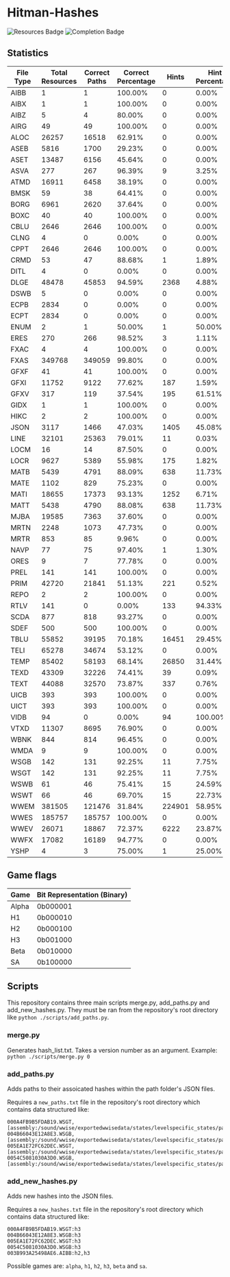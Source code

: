 # Hitman-Hashes
<!-- BADGES_START -->
![Resources Badge](https://img.shields.io/badge/Total%20Resources-1,551,972-blue.svg)
![Completion Badge](https://img.shields.io/badge/Total%20Completion-69.94%25-red.svg)
<!-- BADGES_END -->
## Statistics
<!-- STATISTICS_TABLE_START -->
|File Type|Total Resources|Correct Paths|Correct Percentage|Hints |Hint Percentage|
|---------|---------------|-------------|------------------|------|---------------|
|AIBB     |1              |1            |100.00%           |0     |0.00%          |
|AIBX     |1              |1            |100.00%           |0     |0.00%          |
|AIBZ     |5              |4            |80.00%            |0     |0.00%          |
|AIRG     |49             |49           |100.00%           |0     |0.00%          |
|ALOC     |26257          |16518        |62.91%            |0     |0.00%          |
|ASEB     |5816           |1700         |29.23%            |0     |0.00%          |
|ASET     |13487          |6156         |45.64%            |0     |0.00%          |
|ASVA     |277            |267          |96.39%            |9     |3.25%          |
|ATMD     |16911          |6458         |38.19%            |0     |0.00%          |
|BMSK     |59             |38           |64.41%            |0     |0.00%          |
|BORG     |6961           |2620         |37.64%            |0     |0.00%          |
|BOXC     |40             |40           |100.00%           |0     |0.00%          |
|CBLU     |2646           |2646         |100.00%           |0     |0.00%          |
|CLNG     |4              |0            |0.00%             |0     |0.00%          |
|CPPT     |2646           |2646         |100.00%           |0     |0.00%          |
|CRMD     |53             |47           |88.68%            |1     |1.89%          |
|DITL     |4              |0            |0.00%             |0     |0.00%          |
|DLGE     |48478          |45853        |94.59%            |2368  |4.88%          |
|DSWB     |5              |0            |0.00%             |0     |0.00%          |
|ECPB     |2834           |0            |0.00%             |0     |0.00%          |
|ECPT     |2834           |0            |0.00%             |0     |0.00%          |
|ENUM     |2              |1            |50.00%            |1     |50.00%         |
|ERES     |270            |266          |98.52%            |3     |1.11%          |
|FXAC     |4              |4            |100.00%           |0     |0.00%          |
|FXAS     |349768         |349059       |99.80%            |0     |0.00%          |
|GFXF     |41             |41           |100.00%           |0     |0.00%          |
|GFXI     |11752          |9122         |77.62%            |187   |1.59%          |
|GFXV     |317            |119          |37.54%            |195   |61.51%         |
|GIDX     |1              |1            |100.00%           |0     |0.00%          |
|HIKC     |2              |2            |100.00%           |0     |0.00%          |
|JSON     |3117           |1466         |47.03%            |1405  |45.08%         |
|LINE     |32101          |25363        |79.01%            |11    |0.03%          |
|LOCM     |16             |14           |87.50%            |0     |0.00%          |
|LOCR     |9627           |5389         |55.98%            |175   |1.82%          |
|MATB     |5439           |4791         |88.09%            |638   |11.73%         |
|MATE     |1102           |829          |75.23%            |0     |0.00%          |
|MATI     |18655          |17373        |93.13%            |1252  |6.71%          |
|MATT     |5438           |4790         |88.08%            |638   |11.73%         |
|MJBA     |19585          |7363         |37.60%            |0     |0.00%          |
|MRTN     |2248           |1073         |47.73%            |0     |0.00%          |
|MRTR     |853            |85           |9.96%             |0     |0.00%          |
|NAVP     |77             |75           |97.40%            |1     |1.30%          |
|ORES     |9              |7            |77.78%            |0     |0.00%          |
|PREL     |141            |141          |100.00%           |0     |0.00%          |
|PRIM     |42720          |21841        |51.13%            |221   |0.52%          |
|REPO     |2              |2            |100.00%           |0     |0.00%          |
|RTLV     |141            |0            |0.00%             |133   |94.33%         |
|SCDA     |877            |818          |93.27%            |0     |0.00%          |
|SDEF     |500            |500          |100.00%           |0     |0.00%          |
|TBLU     |55852          |39195        |70.18%            |16451 |29.45%         |
|TELI     |65278          |34674        |53.12%            |0     |0.00%          |
|TEMP     |85402          |58193        |68.14%            |26850 |31.44%         |
|TEXD     |43309          |32226        |74.41%            |39    |0.09%          |
|TEXT     |44088          |32570        |73.87%            |337   |0.76%          |
|UICB     |393            |393          |100.00%           |0     |0.00%          |
|UICT     |393            |393          |100.00%           |0     |0.00%          |
|VIDB     |94             |0            |0.00%             |94    |100.00%        |
|VTXD     |11307          |8695         |76.90%            |0     |0.00%          |
|WBNK     |844            |814          |96.45%            |0     |0.00%          |
|WMDA     |9              |9            |100.00%           |0     |0.00%          |
|WSGB     |142            |131          |92.25%            |11    |7.75%          |
|WSGT     |142            |131          |92.25%            |11    |7.75%          |
|WSWB     |61             |46           |75.41%            |15    |24.59%         |
|WSWT     |66             |46           |69.70%            |15    |22.73%         |
|WWEM     |381505         |121476       |31.84%            |224901|58.95%         |
|WWES     |185757         |185757       |100.00%           |0     |0.00%          |
|WWEV     |26071          |18867        |72.37%            |6222  |23.87%         |
|WWFX     |17082          |16189        |94.77%            |0     |0.00%          |
|YSHP     |4              |3            |75.00%            |1     |25.00%         |
<!-- STATISTICS_TABLE_END -->

## Game flags
| Game  | Bit Representation (Binary) |
| ----- | --------------------------- |
| Alpha | 0b000001                    |
| H1    | 0b000010                    |
| H2    | 0b000100                    |
| H3    | 0b001000                    |
| Beta  | 0b010000                    |
| SA    | 0b100000                    |

## Scripts
This repository contains three main scripts merge.py, add_paths.py and add_new_hashes.py. They must be ran from the repository's root directory like `python ./scripts/add_paths.py`.

### merge.py
Generates hash_list.txt. Takes a version number as an argument. Example: `python ./scripts/merge.py 0`

### add_paths.py
Adds paths to their assoicated hashes within the path folder's JSON files.

Requires a `new_paths.txt` file in the repository's root directory which contains data structured like:

```
000A4FB9B5FDAB19.WSGT,[assembly:/sound/wwise/exportedwwisedata/states/levelspecific_states/paris/fashionshowmusic_level_state.wwisestategroup].pc_entitytype
004B66043E12A8E3.WSGB,[assembly:/sound/wwise/exportedwwisedata/states/levelspecific_states/paris/fashionshowmusic_level_state.wwisestategroup].pc_entityblueprint
005EA1E72FC62DEC.WSGT,[assembly:/sound/wwise/exportedwwisedata/states/levelspecific_states/paris/paris_rain_puddle_state.wwisestategroup].pc_entitytype
0054C5081030A3D0.WSGB,[assembly:/sound/wwise/exportedwwisedata/states/levelspecific_states/paris/paris_rain_puddle_state.wwisestategroup].pc_entityblueprint
```

### add_new_hashes.py
Adds new hashes into the JSON files.

Requires a `new_hashes.txt` file in the repository's root directory which contains data structured like:

```
000A4FB9B5FDAB19.WSGT:h3
004B66043E12A8E3.WSGB:h3
005EA1E72FC62DEC.WSGT:h3
0054C5081030A3D0.WSGB:h3
003B993A25498AE6.AIBB:h2,h3
```

Possible games are: `alpha`, `h1`, `h2`, `h3`, `beta` and `sa`.
